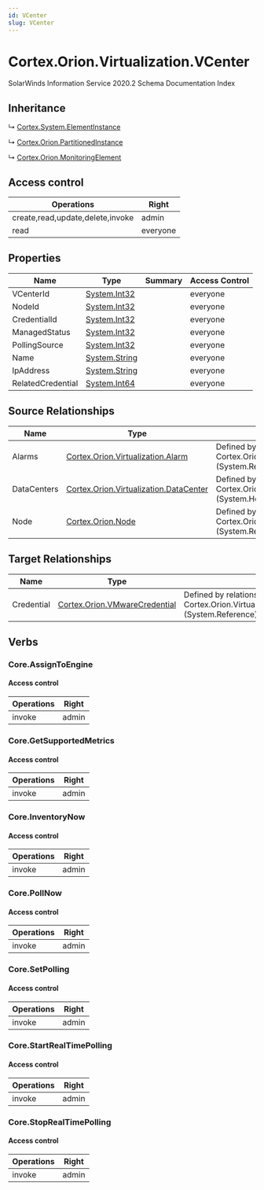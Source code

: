 ```yaml
---
id: VCenter
slug: VCenter
---
```


# Cortex.Orion.Virtualization.VCenter

SolarWinds Information Service 2020.2 Schema Documentation Index

## Inheritance

↳ [Cortex.System.ElementInstance](./../Cortex.System/ElementInstance)

↳ [Cortex.Orion.PartitionedInstance](./../Cortex.Orion/PartitionedInstance)

↳ [Cortex.Orion.MonitoringElement](./../Cortex.Orion/MonitoringElement)

## Access control

| Operations | Right |
| ------ | ------ |
| create,read,update,delete,invoke | admin |
| read | everyone |

## Properties

| Name | Type | Summary | Access Control |
| ------ | ------ | ------ | ------ |
| VCenterId | [System.Int32](https://docs.microsoft.com/en-us/dotnet/api/system.int32) |  | everyone |
| NodeId | [System.Int32](https://docs.microsoft.com/en-us/dotnet/api/system.int32) |  | everyone |
| CredentialId | [System.Int32](https://docs.microsoft.com/en-us/dotnet/api/system.int32) |  | everyone |
| ManagedStatus | [System.Int32](https://docs.microsoft.com/en-us/dotnet/api/system.int32) |  | everyone |
| PollingSource | [System.Int32](https://docs.microsoft.com/en-us/dotnet/api/system.int32) |  | everyone |
| Name | [System.String](https://docs.microsoft.com/en-us/dotnet/api/system.string) |  | everyone |
| IpAddress | [System.String](https://docs.microsoft.com/en-us/dotnet/api/system.string) |  | everyone |
| RelatedCredential | [System.Int64](https://docs.microsoft.com/en-us/dotnet/api/system.int64) |  | everyone |

## Source Relationships

| Name | Type | Notes |
| ------ | ------ | ------ |
| Alarms | [Cortex.Orion.Virtualization.Alarm](./../Cortex.Orion.Virtualization/Alarm) | Defined by relationship Cortex.Orion.Virtualization.AlarmsToVCenter (System.Reference) |
| DataCenters | [Cortex.Orion.Virtualization.DataCenter](./../Cortex.Orion.Virtualization/DataCenter) | Defined by relationship Cortex.Orion.Virtualization.VCenterToDataCenters (System.Hosting) |
| Node | [Cortex.Orion.Node](./../Cortex.Orion/Node) | Defined by relationship Cortex.Orion.Virtualization.VCenterToNode (System.Reference) |

## Target Relationships

| Name | Type | Notes |
| ------ | ------ | ------ |
| Credential | [Cortex.Orion.VMwareCredential](./../Cortex.Orion/VMwareCredential) | Defined by relationship Cortex.Orion.Virtualization.VCenterToVMwareCredential (System.Reference) |

## Verbs

### Core.AssignToEngine

#### Access control

| Operations | Right |
| ------ | ------ |
| invoke | admin |

### Core.GetSupportedMetrics

#### Access control

| Operations | Right |
| ------ | ------ |
| invoke | admin |

### Core.InventoryNow

#### Access control

| Operations | Right |
| ------ | ------ |
| invoke | admin |

### Core.PollNow

#### Access control

| Operations | Right |
| ------ | ------ |
| invoke | admin |

### Core.SetPolling

#### Access control

| Operations | Right |
| ------ | ------ |
| invoke | admin |

### Core.StartRealTimePolling

#### Access control

| Operations | Right |
| ------ | ------ |
| invoke | admin |

### Core.StopRealTimePolling

#### Access control

| Operations | Right |
| ------ | ------ |
| invoke | admin |

